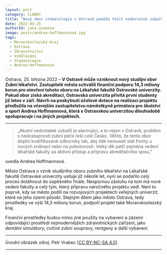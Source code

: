 ```yaml
---
layout: post
category: CLANKY
title: 'Nový obor stomatologie v Ostravě pomůže řešit nedostatek zubařů'			
date: 2022-03-25
authorId: jana.ozanova
image: posts/andrea-hoffmannova4.jpg
tags:			
  - Moravskoslezský-kraj		
  - Ostrava
  - Zdravotnictví		
  - Vzdělávání			
  - Stomatologie		
  - Andrea-Hoffmannová
---
```


Ostrava, 25. března 2022 – **V Ostravě může vzniknout nový studijní obor Zubní lékařství. Zastupitelé města schválili finanční podporu 14,3 miliony korun pro otevření tohoto oboru na Lékařské fakultě Ostravské univerzity. Pokud obor získá akreditaci, Ostravská univerzita přivítá první studenty již letos v září. Návrh na poskytnutí účelové dotace na realizaci projektu předložila na včerejším zastupitelstvu náměstkyně primátora pro školství a sport Andrea Hoffmannová, která s Ostravskou univerzitou dlouhodobě spolupracuje i na jiných projektech.**

<hr />

>„Akutní nedostatek zubařů je alarmující, a to nejen v Ostravě, problém s nedostupností zubní péče řeší celé Česko. Věřím, že tento obor doplní kvalifikované odborníky tak, aby lidé nemuseli stát fronty u nových ordinací nebo na pohotovosti. Velký dík patří zejména vedení lékařské fakulty za aktivní přístup a přípravu akreditačního spisu,"

uvedla Andrea Hoffmannová.

Město Ostrava o vznik studijního oboru zubního lékařství na Lékařské fakultě Ostravské univerzity usiluje již několik let, nyní se podařilo celý proces dotáhnout do úspěšného finále. Nespornou zásluhu na tom má nové vedení fakulty a celý tým, který přípravu náročného projektu vedl. Není to poprvé, kdy se město podílí na rozvojových projektech veřejných univerzit, které na jeho území působí. Stejným dílem jako město Ostrava, tedy prostředky ve výši 14,3 miliony korun, podpoří projekt také Moravskoslezský kraj.

Finanční prostředky budou mimo jiné použity na vybavení a zázemí odpovídající prostředí nejmodernějších zdravotnických zařízení, jako dentální simulátory, cvičné zubní soupravy, rentgeny a další vybavení.

---

Úvodní obrázek zdroj: Petr Vrabec \[[CC BY-NC-SA 4.0](https://creativecommons.org/licenses/by-nc-sa/4.0/deed.cs)\].

- - -
